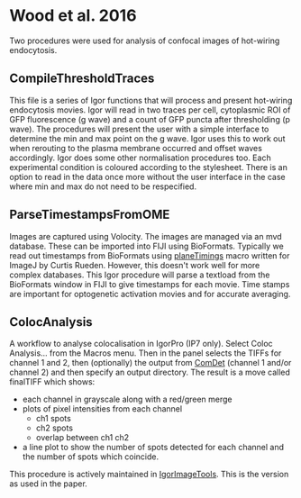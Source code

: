 # Wood et al. 2016

Two procedures were used for analysis of confocal images of hot-wiring endocytosis.

## CompileThresholdTraces

This file is a series of Igor functions that will process and present hot-wiring endocytosis movies. Igor will read in two traces per cell, cytoplasmic ROI of GFP fluorescence (g wave) and a count of GFP puncta after thresholding (p wave). The procedures will present the user with a simple interface to determine the min and max point on the g wave. Igor uses this to work out when rerouting to the plasma membrane occurred and offset waves accordingly. Igor does some other normalisation procedures too. Each experimental condition is coloured according to the stylesheet. There is an option to read in the data once more without the user interface in the case where min and max do not need to be respecified.

## ParseTimestampsFromOME

Images are captured using Volocity. The images are managed via an mvd database. These can be imported into FIJI using BioFormats. Typically we read out timestamps from BioFormats using [planeTimings](https://github.com/openmicroscopy/bioformats/commit/c10ef163b269873e918376e807844b9c662342b1) macro written for ImageJ by Curtis Rueden. However, this doesn't work well for more complex databases. This Igor procedure will parse a textload from the BioFormats window in FIJI to give timestamps for each movie. Time stamps are important for optogenetic activation movies and for accurate averaging.

## ColocAnalysis

A workflow to analyse colocalisation in IgorPro (IP7 only). Select Coloc Analysis... from the Macros menu. Then in the panel selects the TIFFs for channel 1 and 2, then (optionally) the output from [ComDet](https://github.com/ekatrukha/ComDet) (channel 1 and/or channel 2) and then specify an output directory. The result is a move called finalTIFF which shows:

- each channel in grayscale along with a red/green merge
- plots of pixel intensities from each channel
	- ch1 spots
	- ch2 spots
	- overlap between ch1 ch2
- a line plot to show the number of spots detected for each channel and the number of spots which coincide.

This procedure is actively maintained in [IgorImageTools](https://github.com/quantixed/IgorImageTools/). This is the version as used in the paper.
